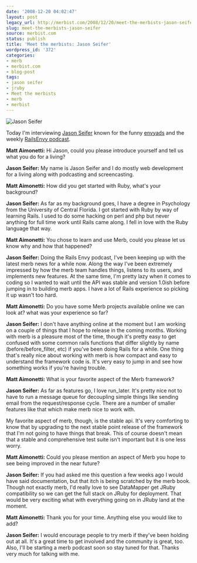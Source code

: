 ```yaml
---
date: '2008-12-20 04:02:47'
layout: post
legacy_url: http://merbist.com/2008/12/20/meet-the-merbists-jason-seifer/
slug: meet-the-merbists-jason-seifer
source: merbist.com
status: publish
title: 'Meet the merbists: Jason Seifer'
wordpress_id: '372'
categories:
- merb
- merbist.com
- blog-post
tags:
- jason seifer
- jruby
- Meet the merbists
- merb
- merbist
---
```




![Jason Seifer](http://merbist.com/wp-content/uploads/2008/12/jason-seifer-300x225.jpg)

Today I'm interviewing [Jason Seifer](http://jasonseifer.com/) known for the funny [envyads](http://www.youtube.com/user/envyads) and the weekly [RailsEnvy podcast](http://railsenvy.com/).




**Matt Aimonetti:** Hi Jason, could you please introduce yourself and tell us what you do for a living?




**Jason Seifer:** My name is Jason Seifer and I do mostly web development for a living along with podcasting and screencasting.


  



**Matt Aimonetti:** How did you get started with Ruby, what's your background?




**Jason Seifer:** As far as my background goes, I have a degree in Psychology from the University of Central Florida. I got started with Ruby by way of learning Rails. I used to do some hacking on perl and php but never anything for full time work until Rails came along. I fell in love with the Ruby language that way.


  



**Matt Aimonetti:** You chose to learn and use Merb, could you please let us know why and how that happened?




**Jason Seifer:** Doing the Rails Envy podcast, I've been keeping up with the latest merb news for a while now. Along the way I've been extremely impressed by how the merb team handles things, listens to its users, and implements new features. At the same time, I'm pretty lazy when it comes to coding so I wanted to wait until the API was stable and version 1.0ish before jumping in to building merb apps. I have a lot of Rails experience so picking it up wasn't too hard.


  



**Matt Aimonetti:** Do you have some Merb projects available online we can look at? what was your experience so far?




**Jason Seifer:** I don't have anything online at the moment but I am working on a couple of things that I hope to release in the coming months. Working with merb is a pleasure most of the time, though it's pretty easy to get confused with some common rails functions that differ slightly by name (before/before_filter, etc) if you've been doing Rails for a while. One thing that's really nice about working with merb is how compact and easy to understand the framework code is. It's very easy to jump in and see how something works if you're having trouble.


  



**Matt Aimonetti:** What is your favorite aspect of the Merb framework?




**Jason Seifer:** As far as features go, I love run_later. It's pretty nice not to have to run a message queue for decoupling simple things like sending email from the request/response cycle. There are a number of smaller features like that which make merb nice to work with.  

My favorite aspect of merb, though, is the stable api. It's very comforting to know that by upgrading to the next stable point release of the framework that I'm not going to have things that break. This of course doesn't mean that a stable and comprehensive test suite isn't important but it is one less worry.


  



**Matt Aimonetti:** Could you please mention an aspect of Merb you hope to see being improved in the near future?




**Jason Seifer:** If you had asked me this question a few weeks ago I would have said documentation, but that itch is being scratched by the merb book. Though not exactly merb, I'd really love to see DataMapper get JRuby compatibility so we can get the full stack on JRuby for deployment. That would be very exciting what with everything going on in JRuby land at the moment.


  



**Matt Aimonetti:** Thank you for your time. Anything else you would like to add?


**Jason Seifer:**
I would encourage people to try merb if they've been holding out at all. It's a great time to get involved and the community is great, too. Also, I'll be starting a merb podcast soon so stay tuned for that. Thanks very much for talking with me.

  


